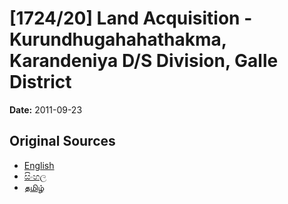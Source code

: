 # [1724/20] Land Acquisition - Kurundhugahahathakma, Karandeniya D/S Division, Galle District

**Date:** 2011-09-23

## Original Sources

- [English](https://documents.gov.lk/view/extra-gazettes/2011/9/1724-20_E.pdf)
- [සිංහල](https://documents.gov.lk/view/extra-gazettes/2011/9/1724-20_S.pdf)
- [தமிழ்](https://documents.gov.lk/view/extra-gazettes/2011/9/1724-20_T.pdf)
